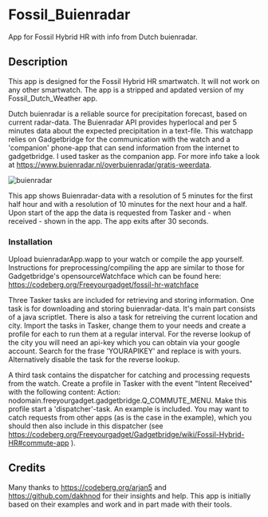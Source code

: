 # Fossil_Buienradar
App for Fossil Hybrid HR with info from Dutch buienradar.

## Description
This app is designed for the Fossil Hybrid HR smartwatch. It will not work on any other smartwatch. The app is a stripped and apdated version of my Fossil_Dutch_Weather app.

Dutch buienradar is a reliable source for precipitation forecast, based on current radar-data. The Buienradar API provides hyperlocal and per 5 minutes data about the expected precipitation in a text-file. This watchapp relies on Gadgetbridge for the communication with the watch and a 'companion' phone-app that can send information from the internet to gadgetbridge. I used tasker as the companion app. For more info take a look at https://www.buienradar.nl/overbuienradar/gratis-weerdata.

![buienradar](https://github.com/gjkrediet/Fossil_Buienradar/assets/20277013/9b54d459-6aff-4dcf-871d-ce933f424edf)

This app shows Buienradar-data with a resolution of 5 minutes for the first half hour and with a resolution of 10 minutes for the next hour and a half. Upon start of the app the data is requested from Tasker and - when received - shown in the app. The app exits after 30 seconds.

### Installation
Upload buienradarApp.wapp to your watch or compile the app yourself. Instructions for preprocessing/compiling the app are similar to those for Gadgetbridge's opensourceWatchface which can be found here: https://codeberg.org/Freeyourgadget/fossil-hr-watchface

Three Tasker tasks are included for retrieving and storing information. One task is for downloading and storing buienradar-data. It's main part consists of a java scriptlet.
There is also a task for retreiving the current location and city. Import the tasks in Tasker, change them to your needs and create a profile for each to run them at a regular interval. For the reverse lookup of the city you will need an api-key which you can obtain via your google account. Search for the frase 'YOURAPIKEY' and replace is with yours. Alternatively disable the task for the reverse lookup. 

A third task contains the dispatcher for catching and processing requests from the watch. Create a profile in Tasker with the event "Intent Received" with the following content: Action: nodomain.freeyourgadget.gadgetbridge.Q_COMMUTE_MENU. Make this profile start a 'dispatcher'-task. An example is included. You may want to catch requests from other apps (as is the case in the example), which you should then also include in this dispatcher (see https://codeberg.org/Freeyourgadget/Gadgetbridge/wiki/Fossil-Hybrid-HR#commute-app ).

## Credits
Many thanks to https://codeberg.org/arjan5 and https://github.com/dakhnod for their insights and help. This app is initially based on their examples and work and in part made with their tools.
